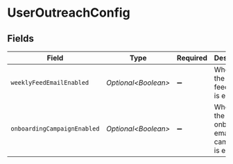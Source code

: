 # UserOutreachConfig


## Fields

| Field                                            | Type                                             | Required                                         | Description                                      |
| ------------------------------------------------ | ------------------------------------------------ | ------------------------------------------------ | ------------------------------------------------ |
| `weeklyFeedEmailEnabled`                         | *Optional\<Boolean>*                             | :heavy_minus_sign:                               | Whether the weekly feed email is enabled         |
| `onboardingCampaignEnabled`                      | *Optional\<Boolean>*                             | :heavy_minus_sign:                               | Whether the onboarding email campaign is enabled |